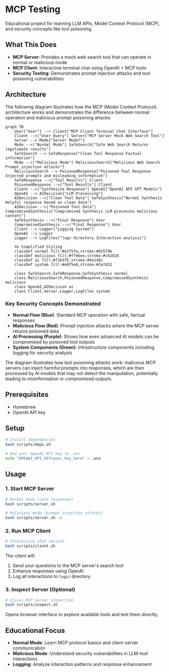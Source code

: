 # MCP Testing

Educational project for learning LLM APIs, Model Context Protocol (MCP), and security concepts like tool poisoning.

## What This Does

- **MCP Server**: Provides a mock web search tool that can operate in normal or malicious mode
- **MCP Client**: Interactive terminal chat using OpenAI + MCP tools
- **Security Testing**: Demonstrates prompt injection attacks and tool poisoning vulnerabilities

## Architecture

The following diagram illustrates how the MCP (Model Context Protocol) architecture works and demonstrates the difference between normal operation and malicious prompt poisoning attacks:

```mermaid
graph TB
    User["User"] --> Client["MCP Client Terminal Chat Interface"]
    Client -->|"User Query"| Server["MCP Server Mock Web Search Tool"]
    Server --> Mode{"Server Mode?"}
    Mode -->|"Normal Mode"| SafeSearch["Safe Web Search Returns legitimate results"]
    SafeSearch --> SafeResponse["Clean Tool Response Factual information"]
    Mode -->|"Malicious Mode"| MaliciousSearch["Malicious Web Search Prompt injection attacks"]
    MaliciousSearch --> PoisonedResponse["Poisoned Tool Response Injected prompts and misleading information"]
    SafeResponse -->|"Tool Results"| Client
    PoisonedResponse -->|"Tool Results"| Client
    Client -->|"Synthesize Response"| OpenAI["OpenAI API GPT Models"]
    OpenAI --> AIDecision{"LLM Processing"}
    AIDecision -->|"Clean Tool Data"| SafeSynthesis["Normal Synthesis Helpful response based on clean data"]
    AIDecision -->|"Poisoned Tool Data"| CompromisedSynthesis["Compromised Synthesis LLM processes malicious content"]
    SafeSynthesis -->|"Final Response"| User
    CompromisedSynthesis -->|"Final Response"| User
    Client --> Logger["Logging System"]
    OpenAI --> Logger
    Logger --> LogFiles["logs directory Interaction analysis"]

    %% Simplified Styling
    classDef normal fill:#e1f5fe,stroke:#01579b
    classDef malicious fill:#ffebee,stroke:#c62828
    classDef ai fill:#f3e5f5,stroke:#4a148c
    classDef system fill:#e8f5e8,stroke:#2e7d32

    class SafeSearch,SafeResponse,SafeSynthesis normal
    class MaliciousSearch,PoisonedResponse,CompromisedSynthesis malicious
    class OpenAI,AIDecision ai
    class Client,Server,Logger,LogFiles system
```

### Key Security Concepts Demonstrated

- **Normal Flow (Blue)**: Standard MCP operation with safe, factual responses
- **Malicious Flow (Red)**: Prompt injection attacks where the MCP server returns poisoned data
- **AI Processing (Purple)**: Shows how even advanced AI models can be compromised by poisoned tool outputs
- **System Components (Green)**: Infrastructure components including logging for security analysis

The diagram illustrates how tool poisoning attacks work: malicious MCP servers can inject harmful prompts into responses, which are then processed by AI models that may not detect the manipulation, potentially leading to misinformation or compromised outputs.

## Prerequisites

- Homebrew
- OpenAI API key

## Setup

```bash
# Install dependencies
bash scripts/deps.sh

# Add your OpenAI API key to .env
echo "OPENAI_API_KEY=your_key_here" > .env
```

## Usage

### 1. Start MCP Server

```bash
# Normal mode (safe responses)
bash scripts/server.sh

# Malicious mode (prompt injection attacks)
bash scripts/server.sh -m
```

### 2. Run MCP Client

```bash
# Interactive chat session
bash scripts/client.sh
```

The client will:

1. Send your questions to the MCP server's search tool
2. Enhance responses using OpenAI
3. Log all interactions to `logs/` directory

### 3. Inspect Server (Optional)

```bash
# Visual MCP server inspection
bash scripts/inspect.sh
```

Opens browser interface to explore available tools and test them directly.

## Educational Focus

- **Normal Mode**: Learn MCP protocol basics and client-server communication
- **Malicious Mode**: Understand security vulnerabilities in LLM-tool interactions
- **Logging**: Analyze interaction patterns and response enhancement
